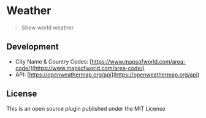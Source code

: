 # Weather

> Show world weather

## Development

* City Name & Country Codes: [https://www.mapsofworld.com/area-code/](https://www.mapsofworld.com/area-code/)
* API: [https://openweathermap.org/api](https://openweathermap.org/api)

## License

This is an open source plugin published under the MIT License